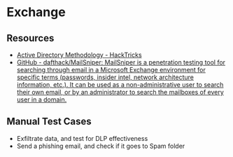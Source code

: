 # Exchange
## Resources
- [Active Directory Methodology - HackTricks](https://book.hacktricks.xyz/windows-hardening/active-directory-methodology)
- [GitHub - dafthack/MailSniper: MailSniper is a penetration testing tool for searching through email in a Microsoft Exchange environment for specific terms (passwords, insider intel, network architecture information, etc.). It can be used as a non-administrative user to search their own email, or by an administrator to search the mailboxes of every user in a domain.](https://github.com/dafthack/MailSniper)

## Manual Test Cases
- Exfiltrate data, and test for DLP effectiveness
- Send a phishing email, and check if it goes to Spam folder

